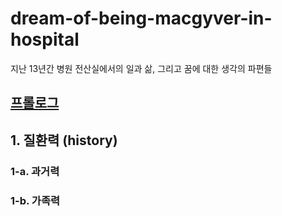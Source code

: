 # dream-of-being-macgyver-in-hospital
지난 13년간 병원 전산실에서의 일과 삶, 그리고 꿈에 대한 생각의 파편들

## [프롤로그](https://github.com/holynomad/dream-of-being-macgyver-in-hospital/blob/main/%ED%94%84%EB%A1%A4%EB%A1%9C%EA%B7%B8.md)

## 1. 질환력 (history)

### 1-a. 과거력

### 1-b. 가족력

